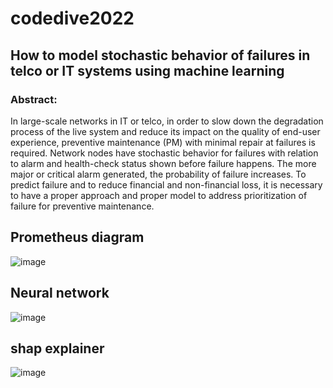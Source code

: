 # codedive2022
## How to model stochastic behavior of failures in telco or IT systems using machine learning

### Abstract:
In large-scale networks in IT or telco, in order to slow down the degradation process of the live system and reduce its impact on the quality of end-user experience, preventive maintenance (PM) with minimal repair at failures is required. Network nodes have stochastic behavior for failures with relation to alarm and health-check status shown before failure happens. The more major or critical alarm generated, the probability of failure increases. To predict failure and to reduce financial and non-financial loss, it is necessary to have a proper approach and proper model to address prioritization of failure for preventive maintenance.

## Prometheus diagram
![image](https://user-images.githubusercontent.com/5988663/203408684-cc913d74-e1b6-4a2b-9f67-6e71df000b4f.png)



## Neural network
![image](https://user-images.githubusercontent.com/5988663/203408403-1a11f162-e9a1-4705-bea6-47aa24648a4f.png)


## shap explainer
![image](https://user-images.githubusercontent.com/5988663/203408812-4c194a52-a85c-494f-8a20-3748ad3b20b1.png)

